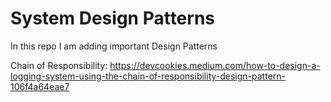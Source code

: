 # System Design Patterns
In this repo I am adding important Design Patterns

Chain of Responsibility: https://devcookies.medium.com/how-to-design-a-logging-system-using-the-chain-of-responsibility-design-pattern-106f4a64eae7